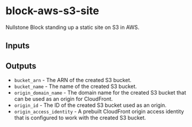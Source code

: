 # block-aws-s3-site

Nullstone Block standing up a static site on S3 in AWS.

## Inputs

## Outputs

- `bucket_arn` - The ARN of the created S3 bucket.
- `bucket_name` - The name of the created S3 bucket.
- `origin_domain_name` - The domain name for the created S3 bucket that can be used as an origin for CloudFront.
- `origin_id` - The ID of the created S3 bucket used as an origin.
- `origin_access_identity` - A prebuilt CloudFront origin access identity that is configured to work with the created S3 bucket.